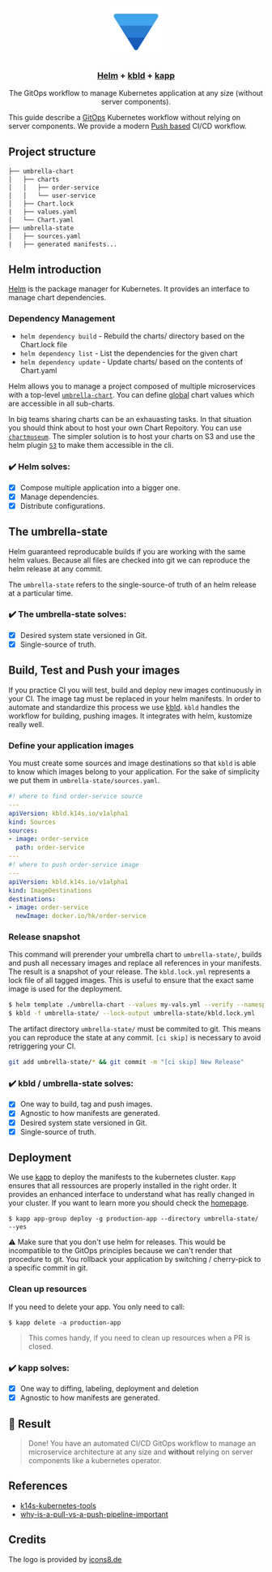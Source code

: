 <p align="center">
  <img alt="logo" src="https://raw.githubusercontent.com/StarpTech/k8s-gitops/main/logo.png" />
  <h3 align="center"><a href="https://helm.sh/">Helm</a> + <a href="https://github.com/k14s/kbld">kbld</a>  + <a href="https://github.com/k14s/kapp">kapp</a></h3>
  <p align="center">The GitOps workflow to manage Kubernetes application at any size (without server components).</p>
</p>

This guide describe a [GitOps](https://www.weave.works/technologies/gitops/) Kubernetes workflow without relying on server components. We provide a modern [Push based](https://www.weave.works/blog/why-is-a-pull-vs-a-push-pipeline-important) CI/CD workflow.

## Project structure
```
├── umbrella-chart
│   ├── charts
│   │   ├── order-service
│   │   └── user-service
│   ├── Chart.lock
|   ├── values.yaml
│   └── Chart.yaml
├── umbrella-state
│   ├── sources.yaml
|   ├── generated manifests...
```

## Helm introduction

[Helm](https://helm.sh/) is the package manager for Kubernetes. It provides an interface to manage chart dependencies.

### Dependency Management

- `helm dependency build` - Rebuild the charts/ directory based on the Chart.lock file
- `helm dependency list` - List the dependencies for the given chart
- `helm dependency update` - Update charts/ based on the contents of Chart.yaml

Helm allows you to manage a project composed of multiple microservices with a top-level [`umbrella-chart`](https://helm.sh/docs/howto/charts_tips_and_tricks/#complex-charts-with-many-dependencies). You can define [global](https://helm.sh/docs/chart_template_guide/subcharts_and_globals/#global-chart-values) chart values which are accessible in all sub-charts. 

In big teams sharing charts can be an exhauasting tasks. In that situation you should think about to host your own Chart Repoitory. You can use [`chartmuseum`](https://github.com/helm/chartmuseum). The simpler solution is to host your charts on S3 and use the helm plugin [`S3`](https://github.com/hypnoglow/helm-s3) to make them accessible in the cli.

### :heavy_check_mark: Helm solves:

- [X] Compose multiple application into a bigger one.
- [X] Manage dependencies.
- [X] Distribute configurations.

## The umbrella-state

Helm guaranteed reproducable builds if you are working with the same helm values. Because all files are checked into git we can reproduce the helm release at any commit.

The `umbrella-state` refers to the single-source-of truth of an helm release at a particular time.

### :heavy_check_mark: The umbrella-state solves:

- [X] Desired system state versioned in Git.
- [X] Single-source of truth.

## Build, Test and Push your images

If you practice CI you will test, build and deploy new images continuously in your CI. The image tag must be replaced in your helm manifests. In order to automate and standardize this process we use [kbld](https://github.com/k14s/kbld). `kbld` handles the workflow for building, pushing images. It integrates with helm, kustomize really well.


### Define your application images

You must create some sources and image destinations so that `kbld` is able to know which images belong to your application. For the sake of simplicity we put them in `umbrella-state/sources.yaml`.

```yaml
#! where to find order-service source
---
apiVersion: kbld.k14s.io/v1alpha1
kind: Sources
sources:
- image: order-service
  path: order-service
---
#! where to push order-service image
---
apiVersion: kbld.k14s.io/v1alpha1
kind: ImageDestinations
destinations:
- image: order-service
  newImage: docker.io/hk/order-service

```

### Release snapshot

This command will prerender your umbrella chart to `umbrella-state/`, builds and push all necessary images and replace all references in your manifests. The result is a snapshot of your release. The `kbld.lock.yml` represents a lock file of all tagged images. This is useful to ensure that the exact same image is used for the deployment.

```sh
$ helm template ./umbrella-chart --values my-vals.yml --verify --namespace production --create-namespace --validate --output-dir umbrella-state
$ kbld -f umbrella-state/ --lock-output umbrella-state/kbld.lock.yml
```

The artifact directory `umbrella-state/` must be commited to git. This means you can reproduce the state at any commit. `[ci skip]` is necessary to avoid retriggering your CI.

```sh
git add umbrella-state/* && git commit -m "[ci skip] New Release"
```

### :heavy_check_mark: kbld / umbrella-state solves:

- [X] One way to build, tag and push images.
- [X] Agnostic to how manifests are generated.
- [X] Desired system state versioned in Git.
- [X] Single-source of truth.

## Deployment

We use [kapp](https://github.com/k14s/kapp) to deploy the manifests to the kubernetes cluster. `Kapp` ensures that all ressources are properly installed in the right order. It provides an enhanced interface to understand what has really changed in your cluster. If you want to learn more you should check the [homepage](https://get-kapp.io/).

```
$ kapp app-group deploy -g production-app --directory umbrella-state/ --yes
```

:warning: Make sure that you don't use helm for releases. This would be incompatible to the GitOps principles because we can't render that procedure to git. You rollback your application by switching / cherry-pick to a specific commit in git.

### Clean up resources

If you need to delete your app. You only need to call:

```
$ kapp delete -a production-app
```

> This comes handy, if you need to clean up resources when a PR is closed.

### :heavy_check_mark: kapp solves:

- [X] One way to diffing, labeling, deployment and deletion
- [X] Agnostic to how manifests are generated.

## :checkered_flag: Result

> Done! You have an automated CI/CD GitOps workflow to manage an microservice architecture at any size and **without** relying on server components like a kubernetes operator.

## References

- [k14s-kubernetes-tools](https://tanzu.vmware.com/content/blog/introducing-k14s-kubernetes-tools-simple-and-composable-tools-for-application-deployment)
- [why-is-a-pull-vs-a-push-pipeline-important](https://www.weave.works/blog/why-is-a-pull-vs-a-push-pipeline-important)

## Credits

The logo is provided by [icons8.de](https://icons8.de)